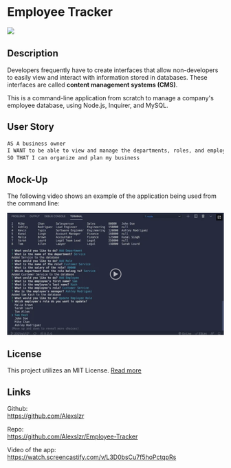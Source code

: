 # Employee Tracker

<img src="https://img.shields.io/badge/License-MIT-blue"></img>

## Description

Developers frequently have to create interfaces that allow non-developers to easily view and interact with information stored in databases. These interfaces are called **content management systems (CMS)**.  

This is a command-line application from scratch to manage a company's employee database, using Node.js, Inquirer, and MySQL.

## User Story

```md
AS A business owner
I WANT to be able to view and manage the departments, roles, and employees in my company
SO THAT I can organize and plan my business
```


## Mock-Up

The following video shows an example of the application being used from the command line:

[![A video thumbnail shows the command-line employee management application with a play button overlaying the view.](./Assets/12-sql-homework-video-thumbnail.png)](https://2u-20.wistia.com/medias/2lnle7xnpk)


## License

This project utilizes an MIT License. [Read more](https://choosealicense.com/licenses/mit/)

## Links

Github: <br>
https://github.com/Alexslzr

Repo: <br>
https://github.com/Alexslzr/Employee-Tracker

Video of the app: <br>
https://watch.screencastify.com/v/L3D0bsCu7f5hoPctqpRs
